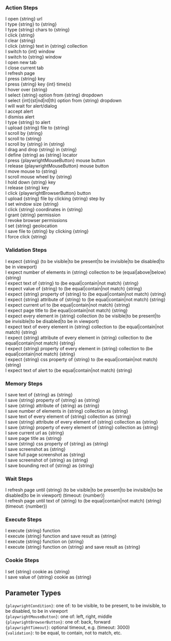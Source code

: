 ### Action Steps
I open {string} url  
I type {string} to {string}  
I type {string} chars to {string}  
I click {string}  
I clear {string}  
I click {string} text in {string} collection  
I switch to {int} window  
I switch to {string} window  
I open new tab  
I close current tab  
I refresh page  
I press {string} key  
I press {string} key {int} time(s)  
I hover over {string}  
I select {string} option from {string} dropdown  
I select {int}(st|nd|rd|th) option from {string} dropdown  
I will wait for alert/dialog  
I accept alert  
I dismiss alert  
I type {string} to alert  
I upload {string} file to {string}  
I scroll by {string}  
I scroll to {string}  
I scroll by {string} in {string}  
I drag and drop {string} in {string}  
I define {string} as {string} locator  
I press {playwrightMouseButton} mouse button  
I release {playwrightMouseButton} mouse button  
I move mouse to {string}  
I scroll mouse wheel by {string}  
I hold down {string} key  
I release {string} key  
I click {playwrightBrowserButton} button  
I upload {string} file by clicking {string} step by  
I set window size {string}  
I click {string} coordinates in {string}  
I grant {string} permission  
I revoke browser permissions  
I set {string} geolocation  
I save file to {string} by clicking {string}  
I force click {string}  

### Validation Steps
I expect {string} (to be visible|to be present|to be invisible|to be disabled|to be in viewport)  
I expect number of elements in {string} collection to be (equal|above|below) {string}  
I expect text of {string} to (be equal|contain|not match) {string}  
I expect value of {string} to (be equal|contain|not match) {string}  
I expect {string} property of {string} to (be equal|contain|not match) {string}  
I expect {string} attribute of {string} to (be equal|contain|not match) {string}  
I expect current url to (be equal|contain|not match) {string}  
I expect page title to (be equal|contain|not match) {string}  
I expect every element in {string} collection (to be visible|to be present|to be invisible|to be disabled|to be in viewport)  
I expect text of every element in {string} collection to (be equal|contain|not match) {string}  
I expect {string} attribute of every element in {string} collection to (be equal|contain|not match) {string}  
I expect {string} property of every element in {string} collection to (be equal|contain|not match) {string}  
I expect {string} css property of {string} to (be equal|contain|not match) {string}  
I expect text of alert to (be equal|contain|not match) {string}  

### Memory Steps
I save text of {string} as {string}  
I save {string} property of {string} as {string}  
I save {string} attribute of {string} as {string}  
I save number of elements in {string} collection as {string}  
I save text of every element of {string} collection as {string}  
I save {string} attribute of every element of {string} collection as {string}  
I save {string} property of every element of {string} collection as {string}  
I save current url as {string}  
I save page title as {string}  
I save {string} css property of {string} as {string}  
I save screenshot as {string}  
I save full page screenshot as {string}  
I save screenshot of {string} as {string}  
I save bounding rect of {string} as {string}  

### Wait Steps
I refresh page until {string} (to be visible|to be present|to be invisible|to be disabled|to be in viewport) (timeout: {number})  
I refresh page until text of {string} to (be equal|contain|not match) {string} (timeout: {number})  

### Execute Steps
I execute {string} function  
I execute {string} function and save result as {string}  
I execute {string} function on {string}  
I execute {string} function on {string} and save result as {string}  

### Cookie Steps
I set {string} cookie as {string}  
I save value of {string} cookie as {string}  

## Parameter Types
`{playwrightCondition}`: one of: to be visible, to be present, to be invisible, to be disabled, to be in viewport  
`{playwrightMouseButton}`: one of: left, right, middle  
`{playwrightBrowserButton}`: one of: back, forward  
`{playwrightTimeout}`: optional timeout, e.g. (timeout: 3000)  
`{validation}`: to be equal, to contain, not to match, etc.  